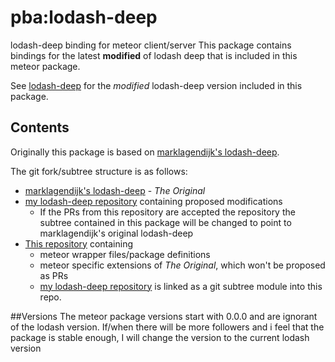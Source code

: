 # pba:lodash-deep
lodash-deep binding for meteor client/server
This package contains bindings for the latest **modified** of lodash deep that is included in this meteor package.

See [lodash-deep](https://github.com/paulbalomiri/lodash-deep) for the *modified* lodash-deep version included in this package.

## Contents
Originally this package is based on [marklagendijk's lodash-deep](https://github.com/marklagendijk/lodash-deep).

The git fork/subtree structure is as follows:
* [marklagendijk's lodash-deep](https://github.com/marklagendijk/lodash-deep) - *The Original*
* [my lodash-deep repository](https://github.com/paulbalomiri/lodash-deep) containing proposed modifications
  * If the PRs from this repository are accepted the repository the subtree contained in this package will be
    changed to point to marklagendijk's original lodash-deep
* [This repository](https://github.com/paulbalomiri/meteor-lodash-deep) containing
  * meteor wrapper files/package definitions
  * meteor specific extensions of *The Original*, which won't be proposed as PRs
  * [my lodash-deep repository](https://github.com/paulbalomiri/lodash-deep) is linked as a git subtree module into this repo.
  
##Versions
The meteor package versions start with 0.0.0 and are ignorant of the lodash version.
If/when there will be more followers and i feel that the package is stable enough, I will change the version to the current lodash version
